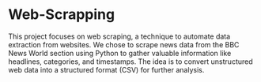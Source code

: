 # Web-Scrapping
This project focuses on web scraping, a technique to automate data extraction from websites. We chose to scrape news data from the BBC News World section using Python to gather valuable information like headlines, categories, and timestamps. The idea is to convert unstructured web data into a structured format (CSV) for further analysis.
